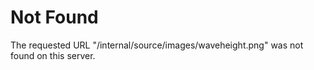 # Not Found
The requested URL "/internal/source/images/waveheight.png" was not found on this server.
